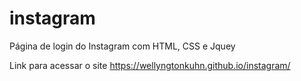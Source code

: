 # instagram
Página de login do Instagram com HTML, CSS e Jquey

Link para acessar o site
https://wellyngtonkuhn.github.io/instagram/
